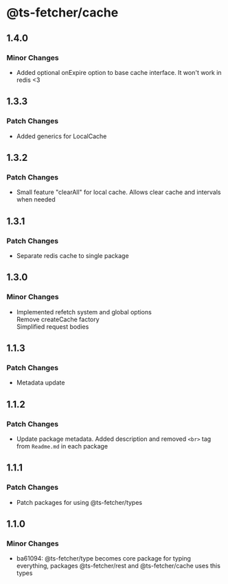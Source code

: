 # @ts-fetcher/cache

## 1.4.0

### Minor Changes

- Added optional onExpire option to base cache interface. It won't work in redis <3

## 1.3.3

### Patch Changes

- Added generics for LocalCache

## 1.3.2

### Patch Changes

- Small feature "clearAll" for local cache. Allows clear cache and intervals when needed

## 1.3.1

### Patch Changes

- Separate redis cache to single package

## 1.3.0

### Minor Changes

- Implemented refetch system and global options <br>
  Remove createCache factory <br>
  Simplified request bodies

## 1.1.3

### Patch Changes

- Metadata update

## 1.1.2

### Patch Changes

- Update package metadata. Added description and removed `<br>` tag from `Readme.md` in each package

## 1.1.1

### Patch Changes

- Patch packages for using @ts-fetcher/types

## 1.1.0

### Minor Changes

- ba61094: @ts-fetcher/type becomes core package for typing everything, packages @ts-fetcher/rest and @ts-fetcher/cache uses this types
